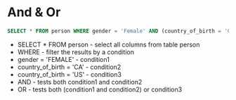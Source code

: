 # And & Or

```sql
SELECT * FROM person WHERE gender = 'Female' AND (country_of_birth = 'CA' OR country_of_birth = 'US');
```

- SELECT * FROM person - select all columns from table person
- WHERE - filter the results by a condition
- gender = 'FEMALE' - condition1
- country_of_birth = 'CA' - condition2
- country_of_birth = 'US' - condition3
- AND - tests both condition1 and condition2
- OR - tests both (condition1 and condition2) or condition3